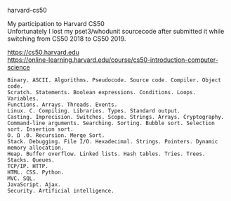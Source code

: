 harvard-cs50

My participation to Harvard CS50    
Unfortunately I lost my pset3/whodunit sourcecode after submitted it while switching from CS50 2018 to CS50 2019.

https://cs50.harvard.edu    
https://online-learning.harvard.edu/course/cs50-introduction-computer-science

    Binary. ASCII. Algorithms. Pseudocode. Source code. Compiler. Object code.
    Scratch. Statements. Boolean expressions. Conditions. Loops. Variables.
    Functions. Arrays. Threads. Events.
    Linux. C. Compiling. Libraries. Types. Standard output.
    Casting. Imprecision. Switches. Scope. Strings. Arrays. Cryptography.
    Command-line arguments. Searching. Sorting. Bubble sort. Selection sort. Insertion sort.
    O. Ω .Θ. Recursion. Merge Sort.
    Stack. Debugging. File I/O. Hexadecimal. Strings. Pointers. Dynamic memory allocation.
    Heap. Buffer overflow. Linked lists. Hash tables. Tries. Trees. Stacks. Queues.
    TCP/IP. HTTP.
    HTML. CSS. Python.
    MVC. SQL.
    JavaScript. Ajax.
    Security. Artificial intelligence.
